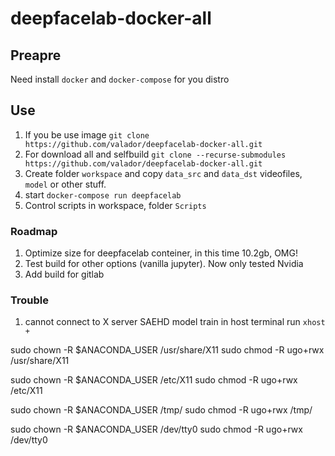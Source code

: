 # deepfacelab-docker-all
## Preapre
Need install `docker` and `docker-compose` for you distro
## Use
1. If you be use image `git clone https://github.com/valador/deepfacelab-docker-all.git`
2. For download all and selfbuild `git clone --recurse-submodules https://github.com/valador/deepfacelab-docker-all.git`
3. Create folder `workspace` and copy `data_src` and `data_dst` videofiles, `model` or other stuff.
4. start `docker-compose run deepfacelab`
5. Control scripts in workspace, folder `Scripts`


### Roadmap
1. Optimize size for deepfacelab conteiner, in this time 10.2gb, OMG!
2. Test build for other options (vanilla jupyter). Now only tested Nvidia
3. Add build for gitlab
   
### Trouble
1. cannot connect to X server SAEHD model train
in host terminal run `xhost +`
   
sudo chown -R $ANACONDA_USER /usr/share/X11
sudo chmod -R ugo+rwx /usr/share/X11

sudo chown -R $ANACONDA_USER /etc/X11
sudo chmod -R ugo+rwx /etc/X11

sudo chown -R $ANACONDA_USER /tmp/
sudo chmod -R ugo+rwx /tmp/

sudo chown -R $ANACONDA_USER /dev/tty0
sudo chmod -R ugo+rwx /dev/tty0
